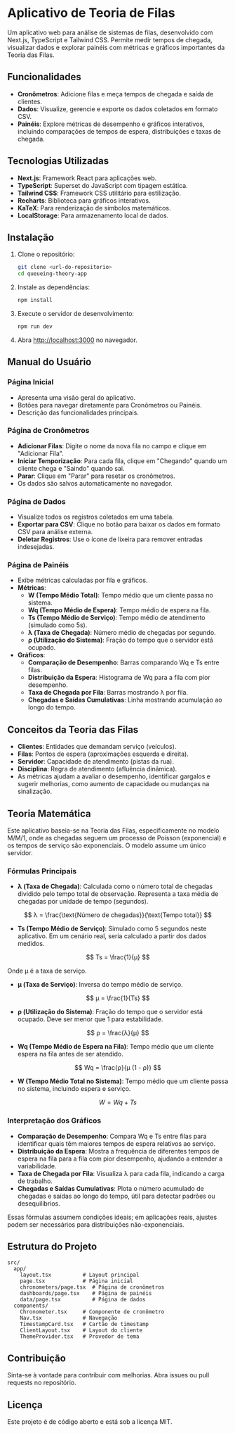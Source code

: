 # Aplicativo de Teoria de Filas

Um aplicativo web para análise de sistemas de filas, desenvolvido com Next.js, TypeScript e Tailwind CSS. Permite medir tempos de chegada, visualizar dados e explorar painéis com métricas e gráficos importantes da Teoria das Filas.

## Funcionalidades

- **Cronômetros**: Adicione filas e meça tempos de chegada e saída de clientes.
- **Dados**: Visualize, gerencie e exporte os dados coletados em formato CSV.
- **Painéis**: Explore métricas de desempenho e gráficos interativos, incluindo comparações de tempos de espera, distribuições e taxas de chegada.

## Tecnologias Utilizadas

- **Next.js**: Framework React para aplicações web.
- **TypeScript**: Superset do JavaScript com tipagem estática.
- **Tailwind CSS**: Framework CSS utilitário para estilização.
- **Recharts**: Biblioteca para gráficos interativos.
- **KaTeX**: Para renderização de símbolos matemáticos.
- **LocalStorage**: Para armazenamento local de dados.

## Instalação

1. Clone o repositório:

   ```bash
   git clone <url-do-repositorio>
   cd queueing-theory-app
   ```

2. Instale as dependências:

   ```bash
   npm install
   ```

3. Execute o servidor de desenvolvimento:

   ```bash
   npm run dev
   ```

4. Abra [http://localhost:3000](http://localhost:3000) no navegador.

## Manual do Usuário

### Página Inicial

- Apresenta uma visão geral do aplicativo.
- Botões para navegar diretamente para Cronômetros ou Painéis.
- Descrição das funcionalidades principais.

### Página de Cronômetros

- **Adicionar Filas**: Digite o nome da nova fila no campo e clique em "Adicionar Fila".
- **Iniciar Temporização**: Para cada fila, clique em "Chegando" quando um cliente chega e "Saindo" quando sai.
- **Parar**: Clique em "Parar" para resetar os cronômetros.
- Os dados são salvos automaticamente no navegador.

### Página de Dados

- Visualize todos os registros coletados em uma tabela.
- **Exportar para CSV**: Clique no botão para baixar os dados em formato CSV para análise externa.
- **Deletar Registros**: Use o ícone de lixeira para remover entradas indesejadas.

### Página de Painéis

- Exibe métricas calculadas por fila e gráficos.
- **Métricas**:
  - **W (Tempo Médio Total)**: Tempo médio que um cliente passa no sistema.
  - **Wq (Tempo Médio de Espera)**: Tempo médio de espera na fila.
  - **Ts (Tempo Médio de Serviço)**: Tempo médio de atendimento (simulado como 5s).
  - **λ (Taxa de Chegada)**: Número médio de chegadas por segundo.
  - **ρ (Utilização do Sistema)**: Fração do tempo que o servidor está ocupado.
- **Gráficos**:
  - **Comparação de Desempenho**: Barras comparando Wq e Ts entre filas.
  - **Distribuição da Espera**: Histograma de Wq para a fila com pior desempenho.
  - **Taxa de Chegada por Fila**: Barras mostrando λ por fila.
  - **Chegadas e Saídas Cumulativas**: Linha mostrando acumulação ao longo do tempo.

## Conceitos da Teoria das Filas

- **Clientes**: Entidades que demandam serviço (veículos).
- **Filas**: Pontos de espera (aproximações esquerda e direita).
- **Servidor**: Capacidade de atendimento (pistas da rua).
- **Disciplina**: Regra de atendimento (afluência dinâmica).
- As métricas ajudam a avaliar o desempenho, identificar gargalos e sugerir melhorias, como aumento de capacidade ou mudanças na sinalização.

## Teoria Matemática

Este aplicativo baseia-se na Teoria das Filas, especificamente no modelo M/M/1, onde as chegadas seguem um processo de Poisson (exponencial) e os tempos de serviço são exponenciais. O modelo assume um único servidor.

### Fórmulas Principais

- **λ (Taxa de Chegada)**: Calculada como o número total de chegadas dividido pelo tempo total de observação. Representa a taxa média de chegadas por unidade de tempo (segundos).

$$
λ = \frac{\text{Número de chegadas}}{\text{Tempo total}}
$$

- **Ts (Tempo Médio de Serviço)**: Simulado como 5 segundos neste aplicativo. Em um cenário real, seria calculado a partir dos dados medidos.

$$
Ts = \frac{1}{μ}
$$

Onde μ é a taxa de serviço.

- **μ (Taxa de Serviço)**: Inversa do tempo médio de serviço.

$$
μ = \frac{1}{Ts}
$$

- **ρ (Utilização do Sistema)**: Fração do tempo que o servidor está ocupado. Deve ser menor que 1 para estabilidade.

$$
ρ = \frac{λ}{μ}
$$

- **Wq (Tempo Médio de Espera na Fila)**: Tempo médio que um cliente espera na fila antes de ser atendido.

$$
Wq = \frac{ρ}{μ (1 - ρ)}
$$

- **W (Tempo Médio Total no Sistema)**: Tempo médio que um cliente passa no sistema, incluindo espera e serviço.

$$
W = Wq + Ts
$$

### Interpretação dos Gráficos

- **Comparação de Desempenho**: Compara Wq e Ts entre filas para identificar quais têm maiores tempos de espera relativos ao serviço.
- **Distribuição da Espera**: Mostra a frequência de diferentes tempos de espera na fila para a fila com pior desempenho, ajudando a entender a variabilidade.
- **Taxa de Chegada por Fila**: Visualiza λ para cada fila, indicando a carga de trabalho.
- **Chegadas e Saídas Cumulativas**: Plota o número acumulado de chegadas e saídas ao longo do tempo, útil para detectar padrões ou desequilíbrios.

Essas fórmulas assumem condições ideais; em aplicações reais, ajustes podem ser necessários para distribuições não-exponenciais.

## Estrutura do Projeto

```
src/
  app/
    layout.tsx          # Layout principal
    page.tsx            # Página inicial
    chronometers/page.tsx  # Página de cronômetros
    dashboards/page.tsx    # Página de painéis
    data/page.tsx          # Página de dados
  components/
    Chronometer.tsx     # Componente de cronômetro
    Nav.tsx             # Navegação
    TimestampCard.tsx   # Cartão de timestamp
    ClientLayout.tsx    # Layout do cliente
    ThemeProvider.tsx   # Provedor de tema
```

## Contribuição

Sinta-se à vontade para contribuir com melhorias. Abra issues ou pull requests no repositório.

## Licença

Este projeto é de código aberto e está sob a licença MIT.
